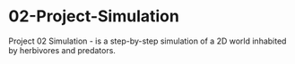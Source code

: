 # 02-Project-Simulation
Project 02  Simulation - is a step-by-step simulation of a 2D world inhabited by herbivores and predators.

